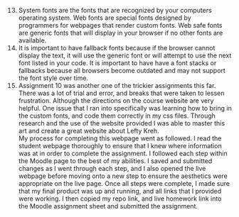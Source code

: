 13. System fonts are the fonts that are recognized by your computers operating system. Web fonts are special fonts designed by programmers for webpages that render custom fonts. Web safe fonts are generic fonts that will display in your browser if no other fonts are available.
14. It is important to have fallback fonts because if the browser cannot display the text, it will use the generic font or will attempt to use the next font listed in your code. It is important to have have a font stacks or fallbacks because all browsers become outdated and may not support the font style over time.  
15. Assignment 10 was another one of the trickier assignments this far. There was a lot of trial and error, and breaks that were taken to lessen frustration. Although the directions on the course website are very helpful. One issue that I ran into specifically was learning how to bring in the custom fonts, and code them correctly in my css files. Through research and the use of the website provided I was able to master this art and create a great website about Lefty Kreh.  
My process for completing this webpage went as followed. I read the student webpage thoroughly to ensure that I knew where information was at in order to complete the assignment. I followed each step within the Moodle page to the best of my abilities. I saved and submitted changes as I went through each step, and I also opened the live webpage before moving onto a new step to ensure the aesthetics were appropriate on the live page. Once all steps were complete, I made sure that my final product was up and running, and all links that I provided were working.  I then copied my repo link, and live homework link into the Moodle assignment sheet and submitted the assignment.
